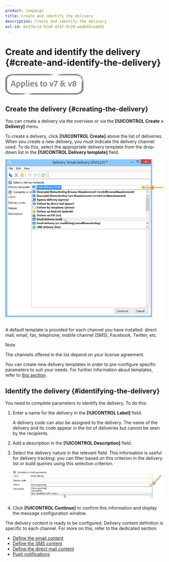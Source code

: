 ```yaml
---
product: campaign
title: Create and identify the delivery
description: Create and identify the delivery
exl-id: 6e37bc14-b1a9-42af-8c28-ae4b5bcaa055
---
```

# Create and identify the delivery {#create-and-identify-the-delivery}

![](../../assets/common.svg)

## Create the delivery {#creating-the-delivery}

You can create a delivery via the overview or via the **[!UICONTROL Create > Delivery]** menu.


To create a delivery, click **[!UICONTROL Create]** above the list of deliveries. When you create a new delivery, you must indicate the delivery channel used. To do this, select the appropriate delivery template from the drop-down list in the **[!UICONTROL Delivery template]** field. 

![](assets/s_ncs_user_wizard_email01_1.png)

A default template is provided for each channel you have installed: direct mail, email, fax, telephone, mobile channel (SMS), Facebook, Twitter, etc.

>[!NOTE]
>
>The channels offered in the list depend on your license agreement.

You can create new delivery templates in order to pre-configure specific parameters to suit your needs. For further information about templates, refer to [this section](about-templates.md).

## Identify the delivery {#identifying-the-delivery}

You need to complete parameters to identify the delivery. To do this:

1. Enter a name for the delivery in the **[!UICONTROL Label]** field.

   A delivery code can also be assigned to the delivery. The name of the delivery and its code appear in the list of deliveries but cannot be seen by the recipients.

1. Add a description in the **[!UICONTROL Description]** field.
1. Select the delivery nature in the relevant field. This information is useful for delivery tracking: you can filter based on this criterion in the delivery list or build queries using this selection criterion.

   ![](assets/s_ncs_user_email_del_nature.png)

1. Click **[!UICONTROL Continue]** to confirm this information and display the message configuration window.

The delivery content is ready to be configured. Delivery content definition is specific to each channel. For more on this, refer to the dedicated section:

* [Define the email content](defining-the-email-content.md)
* [Define the SMS content](sms-create.md#defining-the-sms-content)
* [Define the direct mail content](defining-the-direct-mail-content.md)
* [Push notifications](about-mobile-app-channel.md)
